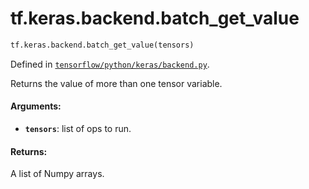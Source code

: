 <div itemscope itemtype="http://developers.google.com/ReferenceObject">
<meta itemprop="name" content="tf.keras.backend.batch_get_value" />
<meta itemprop="path" content="Stable" />
</div>

# tf.keras.backend.batch_get_value

``` python
tf.keras.backend.batch_get_value(tensors)
```



Defined in [`tensorflow/python/keras/backend.py`](/code/stable/tensorflow/python/keras/backend.py).

Returns the value of more than one tensor variable.

#### Arguments:

* <b>`tensors`</b>: list of ops to run.


#### Returns:

A list of Numpy arrays.